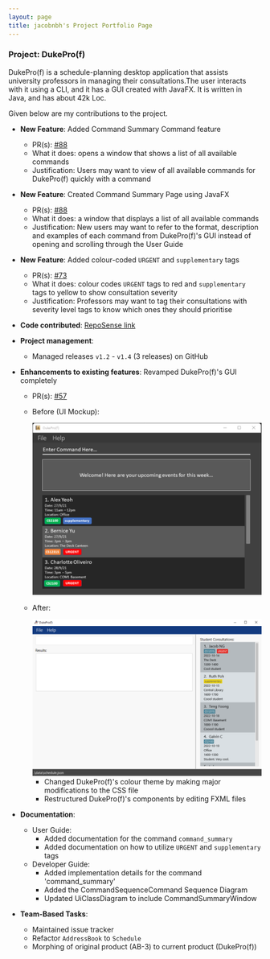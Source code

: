 ```yaml
---
layout: page
title: jacobnbh's Project Portfolio Page
---
```


### Project: DukePro(f)

DukePro(f) is a schedule-planning desktop application that assists university professors in managing their 
consultations.The user interacts with it using a CLI, and it has a GUI created with JavaFX. It is written in Java, and 
has about 42k Loc.

Given below are my contributions to the project.

* **New Feature**: Added Command Summary Command feature
  * PR(s): [\#88](https://github.com/AY2122S1-CS2103T-T11-4/tp/pull/88/commits/3fdcb4608f9152855a8dcc6ca2b2f833b70a7f75)
  * What it does: opens a window that shows a list of all available commands
  * Justification: Users may want to view of all available commands for DukePro(f) quickly with a command
* **New Feature**: Created Command Summary Page using JavaFX
  * PR(s): [\#88](https://github.com/AY2122S1-CS2103T-T11-4/tp/pull/88/commits/3fdcb4608f9152855a8dcc6ca2b2f833b70a7f75)
  * What it does: a window that displays a list of all available commands
  * Justification: New users may want to refer to the format, description and examples of each command from
  DukePro(f)'s GUI instead of opening and scrolling through the User Guide
* **New Feature**: Added colour-coded `URGENT` and `supplementary` tags
  * PR(s): [\#73](https://github.com/AY2122S1-CS2103T-T11-4/tp/pull/73/commits/10c3d96835bc7402299e2f73c05e0ef7ab959725)
  * What it does: colour codes `URGENT` tags to red and `supplementary` tags to yellow to show consultation 
    severity
  * Justification: Professors may want to tag their consultations with severity level tags to know which ones they
  should prioritise

* **Code contributed**: [RepoSense link](https://nus-cs2103-ay2122s1.github.io/tp-dashboard/?search=jacobnbh&sort=groupTitle&sortWithin=title&since=2021-09-17&timeframe=commit&mergegroup=&groupSelect=groupByRepos&breakdown=false)

* **Project management**:
  * Managed releases `v1.2` - `v1.4` (3 releases) on GitHub

* **Enhancements to existing features**: Revamped DukePro(f)'s GUI completely
  * PR(s): [\#57](https://github.com/AY2122S1-CS2103T-T11-4/tp/pull/57/commits)
  * Before (UI Mockup):

    <img src="/docs/images/Ui(v1.1).png">
  * After:
  
    <img src="/docs/images/Ui.png">
    
      * Changed DukePro(f)'s colour theme by making major modifications to the CSS file
      * Restructured DukePro(f)'s components by editing FXML files 

* **Documentation**:
    * User Guide:
        * Added documentation for the command `command_summary`
        * Added documentation on how to utilize `URGENT` and `supplementary` tags
    * Developer Guide:
        * Added implementation details for the command 'command_summary'
        * Added the CommandSequenceCommand Sequence Diagram
        * Updated UiClassDiagram to include CommandSummaryWindow
        
* **Team-Based Tasks**:
  * Maintained issue tracker
  * Refactor `AddressBook` to `Schedule`
  * Morphing of original product (AB-3) to current product (DukePro(f))
